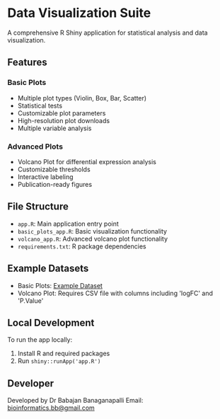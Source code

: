 # Data Visualization Suite

A comprehensive R Shiny application for statistical analysis and data visualization.

## Features

### Basic Plots
- Multiple plot types (Violin, Box, Bar, Scatter)
- Statistical tests
- Customizable plot parameters
- High-resolution plot downloads
- Multiple variable analysis

### Advanced Plots
- Volcano Plot for differential expression analysis
- Customizable thresholds
- Interactive labeling
- Publication-ready figures

## File Structure
- `app.R`: Main application entry point
- `basic_plots_app.R`: Basic visualization functionality
- `volcano_app.R`: Advanced volcano plot functionality
- `requirements.txt`: R package dependencies

## Example Datasets
- Basic Plots: [Example Dataset](https://drive.google.com/file/d/1o9w_ZXecKibmNlf8Dl9QjHiw0NMScsI3/view?usp=sharing)
- Volcano Plot: Requires CSV file with columns including 'logFC' and 'P.Value'

## Local Development
To run the app locally:
1. Install R and required packages
2. Run `shiny::runApp('app.R')`

## Developer
Developed by Dr Babajan Banaganapalli
Email: bioinformatics.bb@gmail.com
